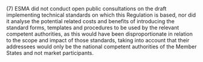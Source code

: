 (7) ESMA did not conduct open public consultations on the draft implementing technical standards on which this Regulation is based, nor did it analyse the potential related costs and benefits of introducing the standard forms, templates and procedures to be used by the relevant competent authorities, as this would have been disproportionate in relation to the scope and impact of those standards, taking into account that their addressees would only be the national competent authorities of the Member States and not market participants.